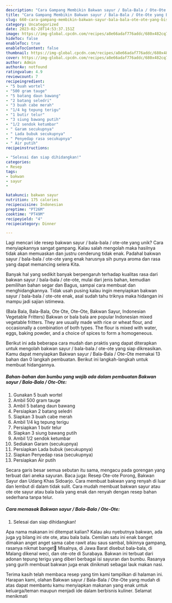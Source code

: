 ```yaml
---
description: "Cara Gampang Membikin Bakwan sayur / Bala-Bala / Ote-Ote yang Bisa Manjain Lidah"
title: "Cara Gampang Membikin Bakwan sayur / Bala-Bala / Ote-Ote yang Bisa Manjain Lidah"
slug: 660-cara-gampang-membikin-bakwan-sayur-bala-bala-ote-ote-yang-bisa-manjain-lidah
category: Uncategorized
date: 2023-02-28T14:53:37.151Z
image: https://img-global.cpcdn.com/recipes/a8e66adaf776addc/680x482cq70/bakwan-sayur-bala-bala-ote-ote-foto-resep-utama.jpg
hideToc: false
enableToc: true
enableTocContent: false
thumbnail: https://img-global.cpcdn.com/recipes/a8e66adaf776addc/680x482cq70/bakwan-sayur-bala-bala-ote-ote-foto-resep-utama.jpg
cover: https://img-global.cpcdn.com/recipes/a8e66adaf776addc/680x482cq70/bakwan-sayur-bala-bala-ote-ote-foto-resep-utama.jpg
author: Admin
authorAv: notfound
ratingvalue: 4.9
reviewcount: 7
recipeingredient:
- "5 buah wortel"
- "500 gram tauge"
- "5 batang daun bawang"
- "2 batang seledri"
- "3 buah cabe merah"
- "1/4 kg tepung terigu"
- "1 butir telur"
- "3 siung bawang putih"
- "1/2 sendok ketumbar"
- " Garam secukupnya"
- " Lada bubuk secukupnya"
- " Penyedap rasa secukupnya"
- " Air putih"
recipeinstructions:

- "Selesai dan siap dihidangkan!"
categories:
- Resep
tags:
- bakwan
- sayur
- 

katakunci: bakwan sayur  
nutrition: 175 calories
recipecuisine: Indonesian
preptime: "PT26M"
cooktime: "PT49M"
recipeyield: "4"
recipecategory: Dinner

---
```





Lagi mencari ide resep bakwan sayur / bala-bala / ote-ote yang unik? Cara menyiapkannya sangat gampang. Kalau salah mengolah maka hasilnya tidak akan memuaskan dan justru cenderung tidak enak. Padahal bakwan sayur / bala-bala / ote-ote yang enak harusnya sih punya aroma dan rasa yang dapat memancing selera Kita.





Banyak hal yang sedikit banyak berpengaruh terhadap kualitas rasa dari bakwan sayur / bala-bala / ote-ote, mulai dari jenis bahan, kemudian pemilihan bahan segar dan Bagus, sampai cara membuat dan menghidangkannya. Tidak usah pusing kalau ingin menyiapkan bakwan sayur / bala-bala / ote-ote enak,      asal sudah tahu triknya maka hidangan ini mampu jadi sajian istimewa.














(Bala Bala, Bala-Bala, Ote Ote, Ote-Ote, Bakwan Sayur, Indonesian Vegetable Fritters) Bakwan or bala bala are popular Indonesian mixed vegetable fritters. They are usually made with rice or wheat flour, and occasionally a combination of both types. The flour is mixed with water, eggs, baking powder, and a choice of spices to form a homogeneous.






Berikut ini ada beberapa cara mudah dan praktis yang dapat diterapkan untuk mengolah bakwan sayur / bala-bala / ote-ote yang siap dikreasikan. Kamu dapat menyiapkan Bakwan sayur / Bala-Bala / Ote-Ote memakai 13 bahan dan 0 langkah pembuatan. Berikut ini langkah-langkah untuk membuat hidangannya.

<!--inarticleads1-->

##### Bahan-bahan dan bumbu yang wajib ada dalam pembuatan Bakwan sayur / Bala-Bala / Ote-Ote:

1. Gunakan 5 buah wortel
1. Ambil 500 gram tauge
1. Ambil 5 batang daun bawang
1. Persiapkan 2 batang seledri
1. Siapkan 3 buah cabe merah
1. Ambil 1/4 kg tepung terigu
1. Persiapkan 1 butir telur
1. Siapkan 3 siung bawang putih
1. Ambil 1/2 sendok ketumbar
1. Sediakan  Garam (secukupnya)
1. Persiapkan  Lada bubuk (secukupnya)
1. Siapkan  Penyedap rasa (secukupnya)
1. Persiapkan  Air putih


Secara garis besar semua sebutan itu sama, mengacu pada gorengan yang terbuat dari aneka sayuran. Baca juga: Resep Ote-ote Porong, Bakwan Sayur dan Udang Khas Sidoarjo. Cara membuat bakwan yang renyah di luar dan lembut di dalam tidak sulit. Cara mudah membuat bakwan sayur atau ote ote sayur atau bala bala yang enak dan renyah dengan resep bahan sederhana tanpa telur. 

<!--inarticleads2-->

##### Cara memasak Bakwan sayur / Bala-Bala / Ote-Ote:


1. Selesai dan siap dihidangkan!

Apa nama makanan ini ditempat kalian? Kalau aku nyebutnya bakwan, ada juga yg bilang ini ote ote, atau bala bala. Cemilan satu ini enak banget dimakan anget anget sama cabe rawit atau saus sambal, bikinnya gampang, rasanya nikmat banget🤤 Misalnya, di Jawa Barat disebut bala-bala, di Malang dikenal weci, dan ote-ote di Surabaya. Bakwan ini terbuat dari adonan tepung terigu yang diberi berbagai isi sayuran dan bumbu. Rasanya yang gurih membuat bakwan juga enak dinikmati sebagai lauk makan nasi. 

Terima kasih telah membaca resep yang tim kami tampilkan di halaman ini. Harapan kami, olahan Bakwan sayur / Bala-Bala / Ote-Ote yang mudah di atas dapat membantu kamu menyiapkan makanan yang enak untuk keluarga/teman maupun menjadi ide dalam berbisnis kuliner. Selamat menikmati
